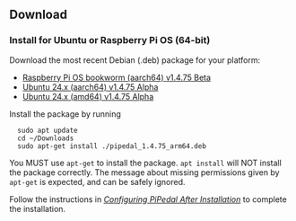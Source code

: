 ## Download

### Install for Ubuntu or Raspberry Pi OS (64-bit)

Download the most recent Debian (.deb) package for your platform:

- [Raspberry Pi OS bookworm (aarch64) v1.4.75 Beta](https://github.com/rerdavies/pipedal/releases/download/v1.4.75/pipedal_1.4.75_arm64.deb)
- [Ubuntu 24.x (aarch64) v1.4.75 Alpha](https://github.com/rerdavies/pipedal/releases/download/v1.4.75/pipedal_1.4.75_arm64.deb)
- [Ubuntu 24.x (amd64) v1.4.75 Alpha](https://github.com/rerdavies/pipedal/releases/download/v1.4.75/pipedal_1.4.75_amd64.deb)


Install the package by running 

```
  sudo apt update
  cd ~/Downloads  
  sudo apt-get install ./pipedal_1.4.75_arm64.deb
```
You MUST use `apt-get` to install the package. `apt install` will NOT install the package correctly. The message about missing permissions given by `apt-get` is
expected, and can be safely ignored.

Follow the instructions in [_Configuring PiPedal After Installation_](https://rerdavies.github.io/pipedal/Configuring.html) to complete the installation.
